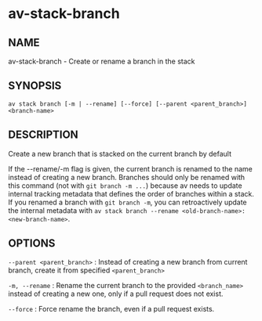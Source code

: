 # av-stack-branch

## NAME

av-stack-branch - Create or rename a branch in the stack

## SYNOPSIS

`av stack branch [-m | --rename] [--force] [--parent <parent_branch>] <branch-name>`

## DESCRIPTION

Create a new branch that is stacked on the current branch by default

If the --rename/-m flag is given, the current branch is renamed to the name
instead of creating a new branch. Branches should only be renamed with this
command (not with `git branch -m ...`) because av needs to update internal
tracking metadata that defines the order of branches within a stack. If you
renamed a branch with `git branch -m`, you can retroactively update the internal
metadata with `av stack branch --rename <old-branch-name>:<new-branch-name>`.

## OPTIONS

`--parent <parent_branch>`
: Instead of creating a new branch from current branch, create it from
  specified `<parent_branch>`

`-m, --rename`
: Rename the current branch to the provided `<branch_name>` instead of
  creating a new one, only if a pull request does not exist.

`--force`
: Force rename the branch, even if a pull request exists.
